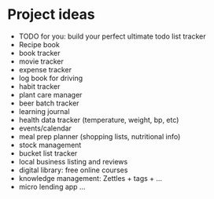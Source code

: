 # Project ideas 

- TODO for you: build your perfect ultimate todo list tracker
- Recipe book
- book tracker
- movie tracker
- expense tracker
- log book for driving
- habit tracker
- plant care manager 
- beer batch tracker 
- learning journal
- health data tracker (temperature, weight, bp, etc)
- events/calendar
- meal prep planner (shopping lists, nutritional info)
- stock management
- bucket list tracker 
- local business listing and reviews
- digital library: free online courses 
- knowledge management: Zettles + tags + ...
- micro lending app ...